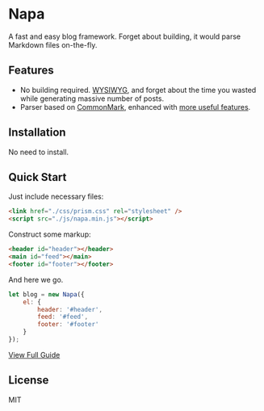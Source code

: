 # Napa

A fast and easy blog framework. Forget about building, it would parse Markdown files on-the-fly.

## Features

- No building required. [WYSIWYG](https://en.wikipedia.org/wiki/WYSIWYG), and forget about the time you wasted while generating massive number of posts.
- Parser based on [CommonMark](https://github.com/commonmark/commonmark.js), enhanced with [more useful features](http://caiyi.us/napa/post.html?postKey=api_doc).

## Installation

No need to install.

## Quick Start

Just include necessary files:

```html
<link href="./css/prism.css" rel="stylesheet" />
<script src="./js/napa.min.js"></script>
```

Construct some markup:

```html
<header id="header"></header>
<main id="feed"></main>
<footer id="footer"></footer>
```

And here we go.

```javascript
let blog = new Napa({
    el: {
        header: '#header',
        feed: '#feed',
        footer: '#footer'
    }
});
```

[View Full Guide](http://caiyi.us/napa/post.html?postKey=quick_start)

## License

MIT
